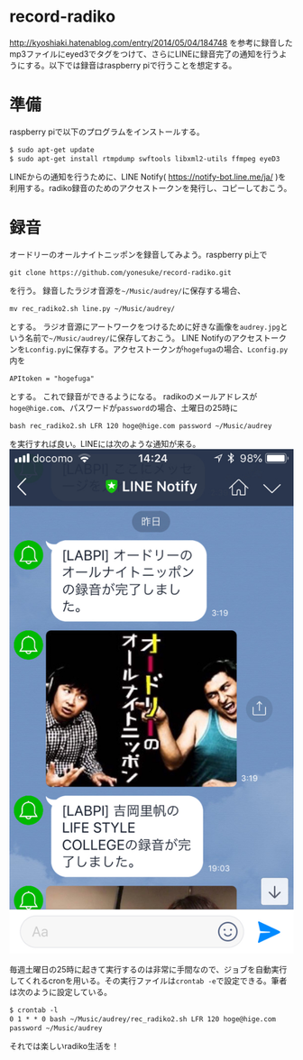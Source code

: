 # record-radiko
http://kyoshiaki.hatenablog.com/entry/2014/05/04/184748 を参考に録音したmp3ファイルにeyed3でタグをつけて、さらにLINEに録音完了の通知を行うようにする。以下では録音はraspberry piで行うことを想定する。

# 準備
raspberry piで以下のプログラムをインストールする。
```
$ sudo apt-get update
$ sudo apt-get install rtmpdump swftools libxml2-utils ffmpeg eyeD3
```
LINEからの通知を行うために、LINE Notify( https://notify-bot.line.me/ja/ )を利用する。radiko録音のためのアクセストークンを発行し、コピーしておこう。


# 録音
オードリーのオールナイトニッポンを録音してみよう。raspberry pi上で
```
git clone https://github.com/yonesuke/record-radiko.git
```
を行う。
録音したラジオ音源を`~/Music/audrey/`に保存する場合、
```
mv rec_radiko2.sh line.py ~/Music/audrey/
```
とする。
ラジオ音源にアートワークをつけるために好きな画像を`audrey.jpg`という名前で`~/Music/audrey/`に保存しておこう。
LINE Notifyのアクセストークンを`Lconfig.py`に保存する。アクセストークンが`hogefuga`の場合、`Lconfig.py`内を
```
APItoken = "hogefuga"
```
とする。
これで録音ができるようになる。
radikoのメールアドレスが`hoge@hige.com`、パスワードが`password`の場合、土曜日の25時に
```
bash rec_radiko2.sh LFR 120 hoge@hige.com password ~/Music/audrey
```
を実行すれば良い。LINEには次のような通知が来る。
<img src="figure/test.jpg"/>

毎週土曜日の25時に起きて実行するのは非常に手間なので、ジョブを自動実行してくれるcronを用いる。その実行ファイルは`crontab -e`で設定できる。筆者は次のように設定している。
```
$ crontab -l
0 1 * * 0 bash ~/Music/audrey/rec_radiko2.sh LFR 120 hoge@hige.com password ~/Music/audrey
```
それでは楽しいradiko生活を！